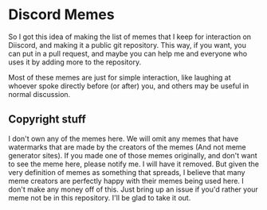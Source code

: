 # Discord Memes
So I got this idea of making the list of memes that I keep for interaction on Diiscord, and making it a public git repository. This way, if you want, you can put in a pull request, and maybe you can help me and everyone who uses it by adding more to the repository.

Most of these memes are just for simple interaction, like laughing at whoever spoke directly before (or after) you, and others may be useful in normal discussion.

## Copyright stuff
I don't own any of the memes here. We will omit any memes that have watermarks that are made by the creators of the memes (And not meme generator sites). If you made one of those memes originally, and don't want to see the meme here, please notify me. I will have it removed. But given the very definition of memes as something that spreads, I believe that many meme creators are perfectly happy with their memes being used here. I don't make any money off of this. Just bring up an issue if you'd rather your meme not be in this repository. I'll be glad to take it out.
